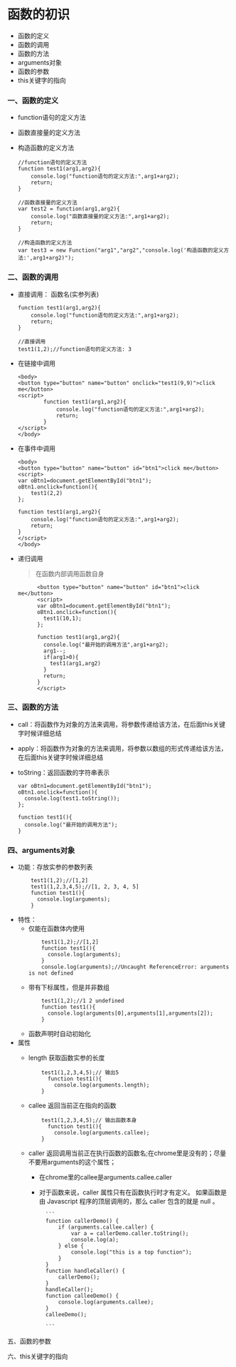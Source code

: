 # 函数的初识
- 函数的定义
- 函数的调用
- 函数的方法
- arguments对象
- 函数的参数
- this关键字的指向

### 一、函数的定义

-  function语句的定义方法
-  函数直接量的定义方法
-  构造函数的定义方法

	```
	//function语句的定义方法
	function test1(arg1,arg2){
		console.log("function语句的定义方法:",arg1+arg2);
		return;
	}

	//函数直接量的定义方法
	var test2 = function(arg1,arg2){
		console.log("函数直接量的定义方法:",arg1+arg2);
		return;
	}

	//构造函数的定义方法
	var test3 = new Function("arg1","arg2","console.log('构造函数的定义方法:',arg1+arg2)");

	```


### 二、函数的调用

- 直接调用： 函数名(实参列表)

	```
	function test1(arg1,arg2){
		console.log("function语句的定义方法:",arg1+arg2);
		return;
	}

	//直接调用
	test1(1,2);//function语句的定义方法: 3

	```

- 在链接中调用

	```
	<body>
	<button type="button" name="button" onclick="test1(9,9)">click me</button>
	<script>
			function test1(arg1,arg2){
				console.log("function语句的定义方法:",arg1+arg2);
				return;
			}
	</script>
	</body>

	```

- 在事件中调用

	```
	<body>
	<button type="button" name="button" id="btn1">click me</button>
	<script>
	var oBtn1=document.getElementById("btn1");
	oBtn1.onclick=function(){
		test1(2,2)
	};

	function test1(arg1,arg2){
		console.log("function语句的定义方法:",arg1+arg2);
		return;
	}
	</script>
	</body>

	```

- 递归调用

	> 在函数内部调用函数自身

			<button type="button" name="button" id="btn1">click me</button>
			<script>
			var oBtn1=document.getElementById("btn1");
			oBtn1.onclick=function(){
			  test1(10,1);
			};

			function test1(arg1,arg2){
			  console.log("最开始的调用方法",arg1+arg2);
			  arg1--;
			  if(arg1>0){
			    test1(arg1,arg2)
			  }
			  return;
			}
			</script>

### 三、函数的方法

- call：将函数作为对象的方法来调用，将参数传递给该方法，在后面this关键字时候详细总结
- apply：将函数作为对象的方法来调用，将参数以数组的形式传递给该方法，在后面this关键字时候详细总结
- toString：返回函数的字符串表示

	```
	var oBtn1=document.getElementById("btn1");
	oBtn1.onclick=function(){
	  console.log(test1.toString());
	};
	
	function test1(){
	  console.log("最开始的调用方法");
	}
	
	```

### 四、arguments对象

- 功能：存放实参的参数列表
	```
		test1(1,2);//[1,2]
		test1(1,2,3,4,5);//[1, 2, 3, 4, 5]
		function test1(){
		  console.log(arguments);
		}

	```
- 特性：
	- 仅能在函数体内使用
		```
			test1(1,2);//[1,2]
			function test1(){
			  console.log(arguments);
			}
			console.log(arguments);//Uncaught ReferenceError: arguments is not defined

		```
	- 带有下标属性，但是并非数组
		```
			test1(1,2);//1 2 undefined
			function test1(){
			  console.log(arguments[0],arguments[1],arguments[2]);
			}

		```
	- 函数声明时自动初始化
- 属性
	- length		获取函数实参的长度
		   
			  test1(1,2,3,4,5);// 输出5
				function test1(){
				  console.log(arguments.length);
			  }

	- callee		返回当前正在指向的函数
				   
			  test1(1,2,3,4,5);// 输出函数本身
				function test1(){
				  console.log(arguments.callee);
			  }

	- caller		返回调用当前正在执行函数的函数名;在chrome里是没有的；尽量不要用arguments的这个属性；
		- 在chrome里的callee是arguments.callee.caller
		- 对于函数来说，caller 属性只有在函数执行时才有定义。 如果函数是由 Javascript 程序的顶层调用的，那么 caller 包含的就是 null 。



				```
				function callerDemo() {
				    if (arguments.callee.caller) {
				        var a = callerDemo.caller.toString();
				        console.log(a);
				    } else {
				        console.log("this is a top function");
				    }
				}
				function handleCaller() {
				    callerDemo();
				}
				handleCaller();
				function calleeDemo() {
				    console.log(arguments.callee);
				}
				calleeDemo();
				
				```



五、函数的参数


六、this关键字的指向
